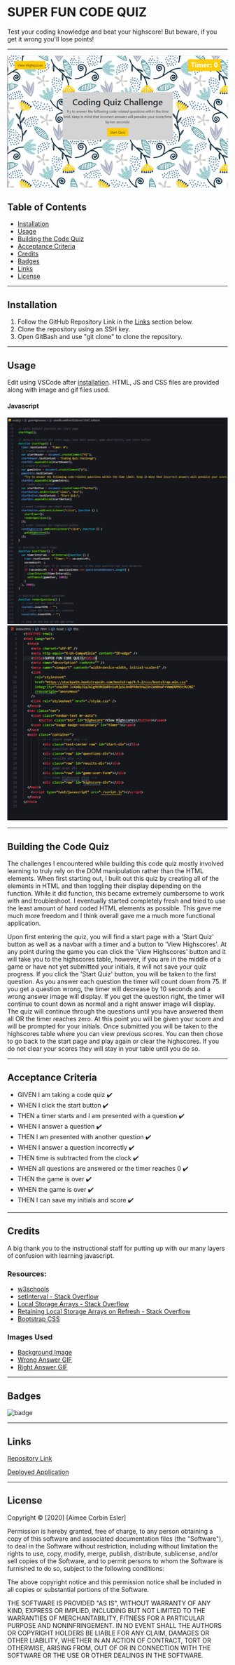 # SUPER FUN CODE QUIZ

Test your coding knowledge and beat your highscore! But beware, if you get it wrong you'll lose points!

-----

![Code Quiz](codequiz.png)

## Table of Contents
* [Installation](#installation)
* [Usage](#Usage)
* [Building the Code Quiz](#building-the-code-quiz)
* [Acceptance Criteria](#acceptance-criteria)
* [Credits](#credits)
* [Badges](#badges)
* [Links](#Links)
* [License](#license)

-----

## Installation
1. Follow the GitHub Repository Link in the [Links](#Links) section below.
1. Clone the repository using an SSH key.
1. Open GitBash and use "git clone" to clone the repository.

-----

## Usage
Edit using VSCode after [installation](#installation). HTML, JS and CSS files are provided along with image and gif files used.

#### Javascript

![JS](javascript.png)
![HTML](html.png)

-----

## Building the Code Quiz

The challenges I encountered while building this code quiz mostly involved learning to truly rely on the DOM manipulation rather than the HTML elements. When first starting out, I built out this quiz by creating all of the elements in HTML and then toggling their display depending on the function. While it did function, this became extremely cumbersome to work with and troubleshoot. I eventually started completely fresh and tried to use the least amount of hard coded HTML elements as possible. This gave me much more freedom and I think overall gave me a much more functional application.

Upon first entering the quiz, you will find a start page with a 'Start Quiz' button as well as a navbar with a timer and a button to 'View Highscores'. At any point during the game you can click the 'View Highscores' button and it will take you to the highscores table, however, if you are in the middle of a game or have not yet submitted your initials, it will not save your quiz progress. If you click the 'Start Quiz' button, you will be taken to the first question. As you answer each question the timer will count down from 75. If you get a question wrong, the timer will decrease by 10 seconds and a wrong answer image will display. If you get the question right, the timer will continue to count down as normal and a right answer image will display. The quiz will continue through the questions until you have answered them all OR the timer reaches zero. At this point you will be given your score and will be prompted for your initials. Once submitted you will be taken to the highscores table where you can view previous scores. You can then chose to go back to the start page and play again or clear the highscores. If you do not clear your scores they will stay in your table until you do so.

-----

## Acceptance Criteria

* GIVEN I am taking a code quiz :heavy_check_mark:
* WHEN I click the start button :heavy_check_mark:
* THEN a timer starts and I am presented with a question :heavy_check_mark:
* WHEN I answer a question :heavy_check_mark:
* THEN I am presented with another question :heavy_check_mark:
* WHEN I answer a question incorrectly :heavy_check_mark:
* THEN time is subtracted from the clock :heavy_check_mark:
* WHEN all questions are answered or the timer reaches 0 :heavy_check_mark:
* THEN the game is over :heavy_check_mark:
* WHEN the game is over :heavy_check_mark:
* THEN I can save my initials and score :heavy_check_mark:

-----

## Credits
A big thank you to the instructional staff for putting up with our many layers of confusion with learning javascript.

### Resources:

* [w3schools](https://www.w3schools.com)
* [setInterval - Stack Overflow](https://stackoverflow.com/questions/8779845/javascript-setinterval-not-working)
* [Local Storage Arrays - Stack Overflow](https://stackoverflow.com/questions/13702100/localstorage-array-of-objects-handling#:~:text=Just%20convert%20the%20objects%20to,stringify(objects))
* [Retaining Local Storage Arrays on Refresh - Stack Overflow](https://stackoverflow.com/questions/22726080/how-to-retain-javascript-array-while-page-refresh)
* [Bootstrap CSS](https://getbootstrap.com/)

### Images Used
* [Background Image](https://png.pngtree.com/thumb_back/fh260/background/20200214/pngtree-seamless-repeat-pattern-with-flowers-and-leaves-scandinavian-childish-drawing-background-image_329827.jpg)
* [Wrong Answer GIF](https://media0.giphy.com/media/VEu2A22WVrTug2la7V/giphy.gif)
* [Right Answer GIF](https://memecrunch.com/meme/C4XQK/yesssss-correct-answer/image.gif?w=580&c=1)


-----

## Badges
![badge](https://img.shields.io/github/issues-raw/aimeecesler/super-fun-code-quiz)

-----

## Links
[Repository Link](https://github.com/aimeecesler/super-fun-code-quiz)

[Deployed Application](https://aimeecesler.github.io/super-fun-code-quiz/)

-----

## License
Copyright &copy; [2020] [Aimee Corbin Esler]

Permission is hereby granted, free of charge, to any person obtaining a copy
of this software and associated documentation files (the "Software"), to deal
in the Software without restriction, including without limitation the rights
to use, copy, modify, merge, publish, distribute, sublicense, and/or sell
copies of the Software, and to permit persons to whom the Software is
furnished to do so, subject to the following conditions:

The above copyright notice and this permission notice shall be included in all
copies or substantial portions of the Software.

THE SOFTWARE IS PROVIDED "AS IS", WITHOUT WARRANTY OF ANY KIND, EXPRESS OR
IMPLIED, INCLUDING BUT NOT LIMITED TO THE WARRANTIES OF MERCHANTABILITY,
FITNESS FOR A PARTICULAR PURPOSE AND NONINFRINGEMENT. IN NO EVENT SHALL THE
AUTHORS OR COPYRIGHT HOLDERS BE LIABLE FOR ANY CLAIM, DAMAGES OR OTHER
LIABILITY, WHETHER IN AN ACTION OF CONTRACT, TORT OR OTHERWISE, ARISING FROM,
OUT OF OR IN CONNECTION WITH THE SOFTWARE OR THE USE OR OTHER DEALINGS IN THE
SOFTWARE.